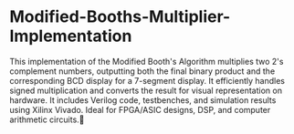 # Modified-Booths-Multiplier-Implementation
This implementation of the Modified Booth's Algorithm multiplies two 2's complement numbers, outputting both the final binary product and the corresponding BCD display for a 7-segment display. It efficiently handles signed multiplication and converts the result for visual representation on hardware. It includes Verilog code, testbenches, and simulation results using Xilinx Vivado. Ideal for FPGA/ASIC designs, DSP, and computer arithmetic circuits.🚀
